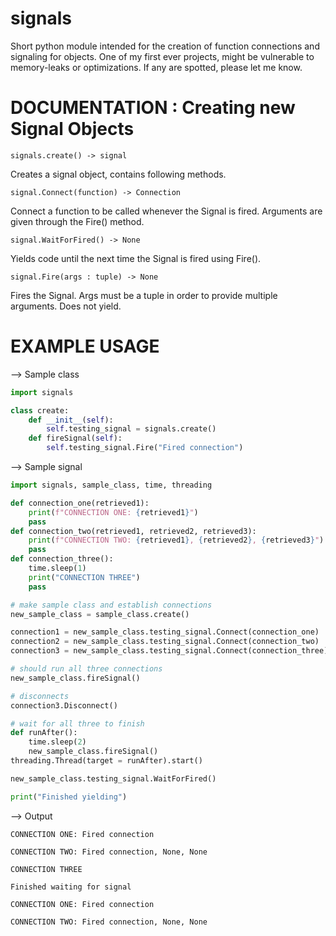 # signals

Short python module intended for the creation of function connections and signaling for objects. One of my first ever projects, might be vulnerable to memory-leaks or optimizations. If any are spotted, please let me know.

# DOCUMENTATION : Creating new Signal Objects

``signals.create() -> signal``

Creates a signal object, contains following methods.

``signal.Connect(function) -> Connection``

Connect a function to be called whenever the Signal is fired. Arguments are given through the Fire() method.

``signal.WaitForFired() -> None``

Yields code until the next time the Signal is fired using Fire().

``signal.Fire(args : tuple) -> None``

Fires the Signal. Args must be a tuple in order to provide multiple arguments. Does not yield.

# EXAMPLE USAGE

--> Sample class
```python
import signals

class create:
    def __init__(self):
        self.testing_signal = signals.create()
    def fireSignal(self):
        self.testing_signal.Fire("Fired connection")
```

--> Sample signal
```python
import signals, sample_class, time, threading

def connection_one(retrieved1):
    print(f"CONNECTION ONE: {retrieved1}")
    pass
def connection_two(retrieved1, retrieved2, retrieved3):
    print(f"CONNECTION TWO: {retrieved1}, {retrieved2}, {retrieved3}")
    pass
def connection_three():
    time.sleep(1)
    print("CONNECTION THREE")
    pass 

# make sample class and establish connections
new_sample_class = sample_class.create()

connection1 = new_sample_class.testing_signal.Connect(connection_one)
connection2 = new_sample_class.testing_signal.Connect(connection_two)
connection3 = new_sample_class.testing_signal.Connect(connection_three)

# should run all three connections
new_sample_class.fireSignal()

# disconnects
connection3.Disconnect()

# wait for all three to finish
def runAfter():
    time.sleep(2)
    new_sample_class.fireSignal()
threading.Thread(target = runAfter).start()

new_sample_class.testing_signal.WaitForFired()

print("Finished yielding")

```
--> Output
```
CONNECTION ONE: Fired connection

CONNECTION TWO: Fired connection, None, None

CONNECTION THREE

Finished waiting for signal

CONNECTION ONE: Fired connection

CONNECTION TWO: Fired connection, None, None

```
